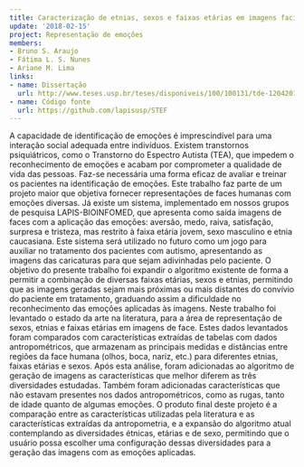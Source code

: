 ```yaml
---
title: Caracterização de etnias, sexos e faixas etárias em imagens faciais
update: '2018-02-15'
project: Representação de emoções
members:
- Bruno S. Araujo
- Fátima L. S. Nunes
- Ariane M. Lima
links:
- name: Dissertação
  url: http://www.teses.usp.br/teses/disponiveis/100/100131/tde-12042018-215236/pt-br.php
- name: Código fonte
  url: https://github.com/lapisusp/STEF
---
```


A capacidade de identificação de emoções é imprescindível para uma interação social adequada entre indivíduos. Existem transtornos psiquiátricos, como o Transtorno do Espectro Autista (TEA), que impedem o reconhecimento de emoções e acabam por comprometer a qualidade de vida das pessoas. Faz-se necessária uma forma eficaz de avaliar e treinar os pacientes na identificação de emoções. Este trabalho faz parte de um projeto maior que objetiva fornecer representações de faces humanas com emoções diversas. Já existe um sistema, implementado em nossos grupos de pesquisa LAPIS-BIOINFOMED, que apresenta como saída imagens de faces com a aplicação das emoções: aversão, medo, raiva, satisfação, surpresa e tristeza, mas restrito à faixa etária jovem, sexo masculino e etnia caucasiana. Este sistema será utilizado no futuro como um jogo para auxiliar no tratamento dos pacientes com autismo, apresentando as imagens das caricaturas para que sejam adivinhadas pelo paciente. O objetivo do presente trabalho foi expandir o algoritmo existente de forma a permitir a combinação de diversas faixas etárias, sexos e etnias, permitindo que as imagens geradas sejam mais próximas ou mais distantes do convívio do paciente em tratamento, graduando assim a dificuldade no reconhecimento das emoções aplicadas às imagens. Neste trabalho foi levantado o estado da arte na literatura, para a área de representação de sexos, etnias e faixas etárias em imagens de face. Estes dados levantados foram comparados com características extraídas de tabelas com dados antropométricos, que armazenam as principais medidas e distâncias entre regiões da face humana (olhos, boca, nariz, etc.) para diferentes etnias, faixas etárias e sexos. Após esta análise, foram adicionadas ao algoritmo de geração de imagens as características que melhor diferem as três diversidades estudadas. Também foram adicionadas características que não estavam presentes nos dados antropométricos, como as rugas, tanto de idade quanto de algumas emoções. O produto final deste projeto é a comparação entre as características utilizadas pela literatura e as características extraídas da antropometria, e a expansão do algoritmo atual contemplando as diversidades étnicas, etárias e de sexo, permitindo que o usuário possa escolher uma configuração dessas diversidades para a geração das imagens com as emoções aplicadas.
